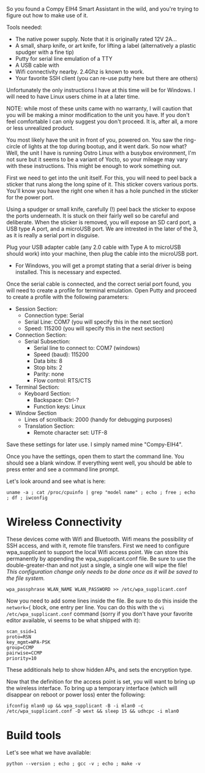 So you found a Compy EIH4 Smart Assistant in the wild, and you're trying to figure out how to make use of it.

Tools needed:
* The native power supply.  Note that it is originally rated 12V 2A...
* A small, sharp knife, or art knife, for lifting a label (alternatively a plastic spudger with a fine tip)
* Putty for serial line emulation of a TTY
* A USB cable with 
* Wifi connectivity nearby.  2.4Ghz is known to work.
* Your favorite SSH client (you can re-use putty here but there are others)

Unfortunately the only instructions I have at this time will be for Windows.  I will need to have Linux users chime in at a later time.

NOTE: while most of these units came with no warranty, I will caution that you will be making a minor modification to the unit you have.  If you don't feel comfortable I can only suggest you don't proceed.  It is, after all, a more or less unrealized product.

You most likely have the unit in front of you, powered on.  You saw the ring-circle of lights at the top during bootup, and it went dark.  So now what?  Well, the unit I have is running Ostro Linux with a busybox environment, I'm not sure but it seems to be a variant of Yocto, so your mileage may vary with these instructions.  This might be enough to work something out.

First we need to get into the unit itself.  For this, you will need to peel back a sticker that runs along the long spine of it.  This sticker covers various ports.  You'll know you have the right one when it has a hole punched in the sticker for the power port.

Using a spudger or small knife, carefully (!) peel back the sticker to expose the ports underneath.  It is stuck on their fairly well so be careful and deliberate.  When the sticker is removed, you will expose an SD card port, a USB type A port, and a microUSB port.  We are intrested in the later of the 3, as it is really a serial port in disguise.

Plug your USB adapter cable (any 2.0 cable with Type A to microUSB should work) into your machine, then plug the cable into the microUSB port.
* For Windows, you will get a prompt stating that a serial driver is being installed.  This is necessary and expected.

Once the serial cable is connected, and the correct serial port found, you will need to create a profile for terminal emulation.  Open Putty and proceed to create a profile with the following parameters:

* Session Section:
  * Connection type: Serial
  * Serial Line: COM7 (you will specify this in the next section)
  * Speed: 115200 (you will specify this in the next section)
* Connection Section:
  * Serial Subsection:
    * Serial line to connect to: COM7 (windows)
    * Speed (baud): 115200
    * Data bits: 8
    * Stop bits: 2
    * Parity: none
    * Flow control: RTS/CTS
* Terminal Section:
  * Keyboard Section:
    * Backspace: Ctrl-?
    * Function keys: Linux
* Window Section
  * Lines of scrollback: 2000 (handy for debugging purposes)
  * Translation Section:
    * Remote character set: UTF-8

Save these settings for later use.  I simply named mine "Compy-EIH4".

Once you have the settings, open them to start the command line.  You should see a blank window. If everything went well, you should be able to press enter and see a command line prompt.

Let's look around and see what is here:

    uname -a ; cat /proc/cpuinfo | grep "model name" ; echo ; free ; echo ; df ; iwconfig

# Wireless Connectivity

These devices come with Wifi and Bluetooth.  Wifi means the possibility of SSH access, and with it, remote file transfers.  First we need to configure wpa_supplicant to support the local Wifi access point.  We can store this permanently by appending the wpa_supplicant.conf file.  Be sure to use the double-greater-than and not just a single, a single one will wipe the file!  *This configuration change only needs to be done once as it will be saved to the file system.*

    wpa_passphrase WLAN_NAME WLAN_PASSWORD >> /etc/wpa_supplicant.conf

Now you need to add some lines inside the file.  Be sure to do this inside the `network={` block, one entry per line.  You can do this with the `vi /etc/wpa_supplicant.conf` command (sorry if you don't have your favorite editor available, vi seems to be what shipped with it):

    scan_ssid=1
    proto=RSN
    key_mgmt=WPA-PSK
    group=CCMP
    pairwise=CCMP
    priority=10

These additionals help to show hidden APs, and sets the encryption type.

Now that the definition for the access point is set, you will want to bring up the wireless interface.  To bring up a temporary interface (which will disappear on reboot or power loss) enter the following:

    ifconfig mlan0 up && wpa_supplicant -B -i mlan0 -c /etc/wpa_supplicant.conf -D wext && sleep 15 && udhcpc -i mlan0

# Build tools

Let's see what we have available:

    python --version ; echo ; gcc -v ; echo ; make -v

